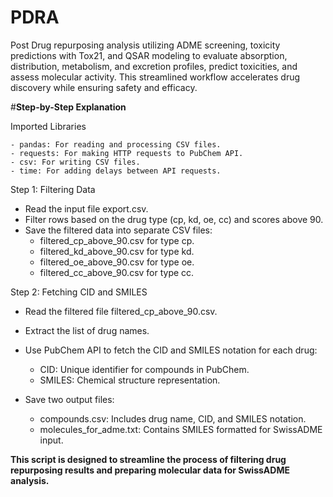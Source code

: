 # PDRA
Post Drug repurposing analysis utilizing ADME screening, toxicity predictions with Tox21, and QSAR modeling to evaluate absorption, distribution, metabolism, and excretion profiles, predict toxicities, and assess molecular activity. This streamlined workflow accelerates drug discovery while ensuring safety and efficacy.

#**Step-by-Step Explanation**

Imported Libraries

	- pandas: For reading and processing CSV files.
	- requests: For making HTTP requests to PubChem API.
	- csv: For writing CSV files.
	- time: For adding delays between API requests.

Step 1: Filtering Data

- Read the input file export.csv.
- Filter rows based on the drug type (cp, kd, oe, cc) and scores above 90.
- Save the filtered data into separate CSV files:
	- filtered_cp_above_90.csv for type cp.
	- filtered_kd_above_90.csv for type kd.
	- filtered_oe_above_90.csv for type oe.
	- filtered_cc_above_90.csv for type cc.

Step 2: Fetching CID and SMILES

- Read the filtered file filtered_cp_above_90.csv.
- Extract the list of drug names.
- Use PubChem API to fetch the CID and SMILES notation for each drug:

	- CID: Unique identifier for compounds in PubChem.
	- SMILES: Chemical structure representation.

- Save two output files:
	- compounds.csv: Includes drug name, CID, and SMILES notation.
	- molecules_for_adme.txt: Contains SMILES formatted for SwissADME input.

**This script is designed to streamline the process of filtering drug repurposing results and preparing molecular data for SwissADME analysis.**